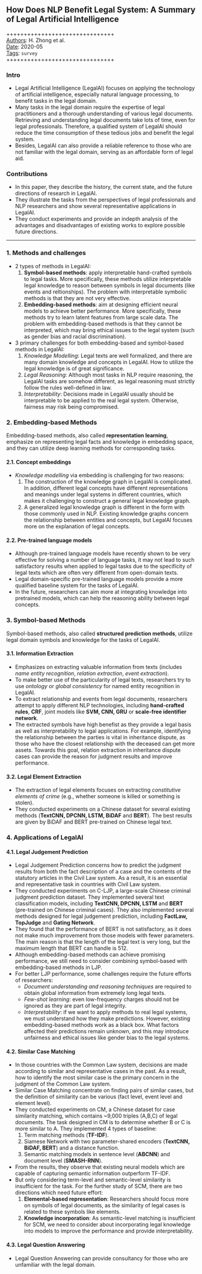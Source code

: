 ## How Does NLP Benefit Legal System: A Summary of Legal Artificial Intelligence

+++++++++++++++++++++++++++++++  
<ins>Authors</ins>: H. Zhong et al.  
<ins>Date</ins>: 2020-05  
<ins>Tags</ins>: `survey`  
+++++++++++++++++++++++++++++++  


### Intro

- Legal Artificial Intelligence (LegalAI) focuses on applying the technology of artificial intelligence, especially natural language processing, to benefit tasks in the legal domain. 
- Many tasks in the legal domain require the expertise of legal practitioners and a thorough understanding of various legal documents. Retrieving and understanding legal documents take lots of time, even for legal professionals. Therefore, a qualified system of LegalAI should reduce the time consumption of these tedious jobs and benefit the legal system. 
- Besides, LegalAI can also provide a reliable reference to those who are not familiar with the legal domain, serving as an affordable form of legal aid.


### Contributions

- In this paper, they describe the history, the current state, and the future directions of research in LegalAI.
- They illustrate the tasks from the perspectives of legal professionals and NLP researchers and show several representative applications in LegalAI.
- They conduct experiments and provide an indepth analysis of the advantages and disadvantages of existing works to explore possible future directions.

***

### 1. Methods and challenges

- 2 types of methods in LegalAI:
  1. **Symbol-based methods**: apply interpretable hand-crafted symbols to legal tasks. More specifically, these methods utilize interpretable legal knowledge to reason between symbols in legal documents (like events and reltionships). The problem with interpretable symbolic methods is that they are not very effective.
  2. **Embedding-based methods**: aim at designing efficient neural models to achieve better performance. More specifically, these methods try to learn latent features from large scale data. The problem with embedding-based methods is that they cannot be interpreted, which may bring ethical issues to the legal system (such as gender bias and racial discrimination).
- 3 primary challenges for both embedding-based and symbol-based methods in LegalAI:
  1. *Knowledge Modelling*: Legal texts are well formalized, and there are many domain knowledge and concepts in LegalAI. How to utilize the legal knowledge is of great significance.
  2. *Legal Reasoning*: Although most tasks in NLP require reasoning, the LegalAI tasks are somehow different, as legal reasoning must strictly follow the rules well-defined in law.
  3. *Interpretability*: Decisions made in LegalAI usually should be interpretable to be applied to the real legal system. Otherwise, fairness may risk being compromised.


### 2. Embedding-based Methods

Embedding-based methods, also called **representation learning**, emphasize on representing legal facts and knowledge in embedding space, and they can utilize deep learning methods for corresponding tasks.


#### 2.1. Concept embeddings

- *Knowledge modelling* via embedding is challenging for two reasons:
  1. The construction of the knowledge graph in LegalAI is complicated. In addition, different legal concepts have different representations and meanings under legal systems in different countries, which makes it challenging to construct a general legal knowledge graph.
  2. A generalized legal knowledge graph is different in the form with those commonly used in NLP. Existing knowledge graphs concern the relationship between entities and concepts, but LegalAI focuses more on the explanation of legal concepts.
  
#### 2.2. Pre-trained language models

- Although pre-trained language models have recently shown to be very effective for solving a number of language tasks, it may not lead to such satisfactory results when applied to legal tasks due to the specificity of legal texts which are often very different from open-domain texts.
- Legal domain-specific pre-trained language models provide a more qualified baseline system for the tasks of LegalAI.
- In the future, researchers can aim more at integrating knowledge into pretrained models, which can help the reasoning ability between legal concepts.


### 3. Symbol-based Methods

Symbol-based methods, also called **structured prediction methods**, utilize legal domain symbols and knowledge for the tasks of LegalAI.

#### 3.1. Information Extraction

- Emphasizes on extracting valuable information from texts (includes *name entity recognition*, *relation extraction*, *event extraction*).
- To make better use of the particularity of legal texts, researchers try to use *ontology* or *global consistency* for named entity recognition in LegalAI.
- To extract relationship and events from legal documents, researchers attempt to apply different NLP technologies, including **hand-crafted rules**, **CRF**, joint models like **SVM, CNN, GRU** or **scale-free identifier network**.
- The extracted symbols have high benefist as they provide a legal basis as well as interpretability to legal applications. For example, identifying the relationship between the parties is vital in inheritance dispute, as those who have the closest relationship with the deceased can get more assets. Towards this goal, relation extraction in inheritance dispute cases can provide the reason for judgment results and improve performance.

#### 3.2. Legal Element Extraction

- The extraction of legal elements focuses on extracting *constitutive elements of crime* (e.g., whether someone is killed or something is stolen).
- They conducted experiments on a Chinese dataset for several existing methods (**TextCNN, DPCNN, LSTM, BiDAF** and **BERT**). The best results are given by BiDAF and BERT pre-trained on Chinese legal text.


### 4. Applications of LegalAI

#### 4.1. Legal Judgement Prediction

- Legal Judgement Prediction concerns how to predict the judgment results from both the fact description of a case and the contents of the statutory articles in the Civil Law system. As a result, it is an essential and representative task in countries with Civil Law system.
- They conducted experiments on C-LJP, a large-scale Chinese criminal judgment prediction dataset. They implemented several text classification models, including **TextCNN, DPCNN, LSTM** and **BERT** (pre-trained on Chinese criminal cases). They also implemented several methods designed for legal judgement prediction, including **FactLaw, TopJudge** and **Gating Network**. 
- They found that the performance of BERT is not satisfactory, as it does not make much improvement from those models with fewer parameters. The main reason is that the length of the legal text is very long, but the maximum length that BERT can handle is 512.
- Although embedding-based methods can achieve promising performance, we still need to consider combining symbol-based with embedding-based methods in LJP.
- For better LJP performance, some challenges require the future efforts of researchers: 
  - *Document understanding and reasoning techniques* are required to obtain global information from extremely long legal texts. 
  - *Few-shot learning*: even low-frequency charges should not be ignored as they are part of legal integrity. 
  - *Interpretability*: if we want to apply methods to real legal systems, we must understand how they make predictions. However, existing embedding-based methods work as a black box. What factors affected their predictions remain unknown, and this may introduce unfairness and ethical issues like gender bias to the legal systems.


#### 4.2. Similar Case Matching

- In those countries with the Common Law system, decisions are made according to similar and representative cases in the past. As a result, how to identify the most similar case is the primary concern in the judgment of the Common Law system.
- Similar Case Matching concentrate on finding pairs of similar cases, but the definition of similarity can be various (fact level, event level and element level).
- They conducted experiments on CM, a Chinese dataset for case similarity matching, which contains ~9,000 triples (A,B,C) of legal documents. The task designed in CM is to determine whether B or C is more similar to A. They implemented 4 types of baseline:
  1. Term matching methods (**TF-IDF**).
  2. Siamese Network with two parameter-shared encoders (**TextCNN, BiDAF, BERT**) and a distance function.
  3. Semantic matching models in sentence level (**ABCNN**) and document level (**SMASH-RNN**).
- From the results, they observe that existing neural models which are capable of capturing semantic information outperform TF-IDF.
- But only considering term-level and semantic-level similarity is insufficient for the task. For the further study of SCM, there are two directions which need future effort:
  1. **Elemental-based representation**: Researchers should focus more on symbols of legal documents, as the similarity of legal cases is related to these symbols like elements. 
  2. **Knowledge incorporation**: As semantic-level matching is insufficient for SCM, we need to consider about incorporating legal knowledge into models to improve the performance and provide interpretability.


#### 4.3. Legal Question Answering

- Legal Question Answering can provide consultancy for those who are unfamiliar with the legal domain.


